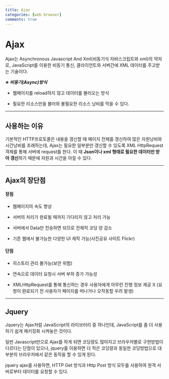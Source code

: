 ```yaml
---
title: Ajax
categories: [web browser]
comments: true
---
```


# Ajax

Ajax는 Asynchronous Javascript And Xml(비동기식 자바스크립트와 xml)의 약자로, JavaScript를 이용한 비동기 통신, 클라이언트와 서버간에 XML 데이터를 주고받는 기술이다.


**_※ 비동기(Async)방식_**
* 웹페이지를 reload하지 않고 데이터를 불러오는 방식

* 필요한 리소스만을 불러와 불필요한 리소스 낭비를 막을 수 있다.

---

## 사용하는 이유

기본적인 HTTP프로토콜은 내용을 갱신할 때 페이지 전체를 갱신하여 많은 자원낭비와 시간낭비를 초래하는데, Ajax는 필요한 일부분만 갱신할 수 있도록 XML HttpRequest객체를 통해 서버에 request를 한다. 이 때 **Json이나 xml 형태로 필요한 데이터만 받아 갱신**하기 때문에 자원과 시간을 아낄 수 있다.

---

## Ajax의 장단점

#### **장점**

- 웹페이지의 속도 향상

- 서버의 처리가 완료될 때까지 기다리지 않고 처리 가능

- 서버에서 Data만 전송하면 되므로 전체적 코딩 양 감소

- 기존 웹에서 불가능한 다양한 UI 제작 가능(사진공유 사이트 Flickr)

#### **단점**

- 히스토리 관리 불가능(보안 위험)

- 연속으로 데이터 요청시 서버 부하 증가 가능성

- XMLHttpRequest를 통해 통신하는 경우 사용자에게 아무런 진행 정보 제공 X (요청이 완료되기 전 사용자가 페이지를 떠나거나 오작동할 우려 발생) 

---

## Jquery

Jquery는 Ajax처럼 JavaScript의 라이브러리 중 하나인데, JavaScript를 좀 더 사용하기 쉽게 패키징화 시켜놓은 것이다.

일반 Javascript만으로 Ajax를 하게 되면 코딩량도 많아지고 브라우저별로 구현방법이 다르다는 단점이 있으나, jquery를 이용하면 더 적은 코딩량과 동일한 코딩방법으로 대부분의 브라우저에서 같은 동작을 할 수 있게 된다.

jquery ajax를 사용하면, HTTP Get 방식과 Http Post 방식 모두를 사용하여 원격 서버로부터 데이터를 요청할 수 있다.
